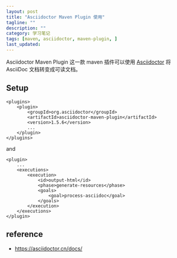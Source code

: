 ```yaml
---
layout: post
title: "Asciidoctor Maven Plugin 使用"
tagline: ""
description: ""
category: 学习笔记
tags: [maven, asciidoctor, maven-plugin, ]
last_updated:
---
```


Asciidoctor Maven Plugin 这一款 maven 插件可以使用 [Asciidoctor](http://asciidoctor.org/) 将 AsciiDoc 文档转变成可读文档。



## Setup

    <plugins>
        <plugin>
            <groupId>org.asciidoctor</groupId>
            <artifactId>asciidoctor-maven-plugin</artifactId>
            <version>1.5.6</version>
            ...
        </plugin>
    </plugins>

and

    <plugin>
        ...
        <executions>
            <execution>
                <id>output-html</id>
                <phase>generate-resources</phase>
                <goals>
                    <goal>process-asciidoc</goal>
                </goals>
            </execution>
        </executions>
    </plugin>


## reference

- <https://asciidoctor.cn/docs/>

